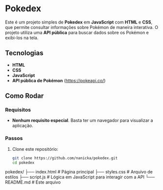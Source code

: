 # Pokedex

Este é um projeto simples de **Pokedex** em **JavaScript** com **HTML** e **CSS**, que permite consultar informações sobre Pokémon de maneira interativa. O projeto utiliza uma **API pública** para buscar dados sobre os Pokémon e exibi-los na tela.

## Tecnologias

- **HTML**
- **CSS**
- **JavaScript**
- **API pública de Pokémon** (https://pokeapi.co/)

## Como Rodar

### Requisitos

- **Nenhum requisito especial**. Basta ter um navegador para visualizar a aplicação.

### Passos

1. Clone este repositório:
   ```bash
   git clone https://github.com/nanicka/pokedex.git
   cd pokedex

pokedex/
├── index.html        # Página principal
├── styles.css        # Arquivo de estilos
├── script.js         # Lógica em JavaScript para interagir com a API
└── README.md         # Este arquivo
